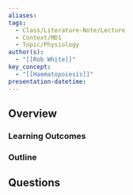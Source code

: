 ```yaml
---
aliases: 
tags:
  - Class/Literature-Note/Lecture
  - Context/MD1
  - Topic/Physiology
author(s):
  - "[[Rob White]]"
key_concept:
  - "[[Haematopoiesis]]"
presentation-datetime:
---
```



## Overview
### Learning Outcomes

### Outline

## Questions




